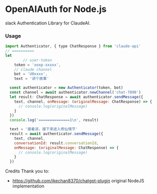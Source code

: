 # OpenAIAuth for Node.js

slack Authentication Library for ClaudeAI.

### Usage

```js
import Authenticator, { type ChatResponse } from 'claude-api'
// ==========
let
		// user-token
    token = 'xoxp-xxxxx',
    // claude channel
    bot = 'U0xxxx',
    text = '讲个故事'

  const authenticator = new Authenticator(token, bot)
  const channel = await authenticator.newChannel('chat-7890')
  let result: ChatResponse = await authenticator.sendMessage({
    text, channel, onMessage: (originalMessage: ChatResponse) => {
      // console.log(originalMessage)
    }
  })
  console.log('==============1\n', result)

  text = '接着讲，接下来进入修仙情节'
  result = await authenticator.sendMessage({
    text, channel,
    conversationId: result.conversationId,
    onMessage: (originalMessage: ChatResponse) => {
      // console.log(originalMessage)
    }
  })
```

Credits
Thank you to:

- https://github.com/ikechan8370/chatgpt-plugin original NodeJS implementation


